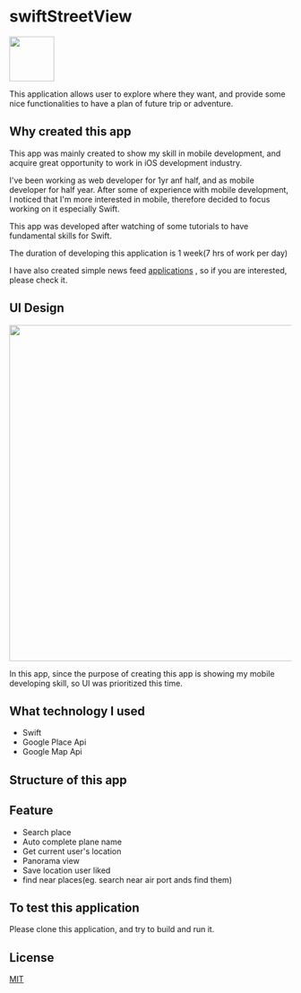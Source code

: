 # swiftStreetView  
<img src="https://user-images.githubusercontent.com/55787141/86472343-9e1ee380-bd71-11ea-8b28-7e3ff3d0c3e6.png" width="80" height="80"> 

This application allows user to explore where they want, and provide some nice functionalities to have a plan of future trip or adventure.

## Why created this app

This app was mainly created to show my skill in mobile development, and acquire great opportunity to work in iOS development industry.

I've been working as web developer for 1yr anf half, and as mobile developer for half year. After some of experience with mobile development, I noticed that I'm more interested in mobile, therefore decided to focus working on it especially Swift. 

This app was developed after watching of some tutorials to have fundamental skills for Swift. 

The duration of developing this application is 1 week(7 hrs of work per day)

I have also created simple news feed [applications](https://github.com/Soma-dev0808/swiftNewsFeed)
, so if you are interested, please check it.

 

## UI Design

<img src="https://user-images.githubusercontent.com/55787141/86478961-d1676f80-bd7d-11ea-9fbd-a91a4a5ae0e3.png" width="800" height="600"> 

In this app, since the purpose of creating this app is showing my mobile developing skill, so UI was prioritized this time.

## What technology I used

* Swift
* Google Place Api
* Google Map Api

## Structure of this app

## Feature

* Search place
* Auto complete plane name
* Get current user's location
* Panorama view
* Save location user liked
* find near places(eg. search near air port ands find them)

## To test this application

Please clone this application, and try to build and run it.

## License
[MIT](https://github.com/Soma-dev0808/swiftStreetView/blob/master/LICENSE)
